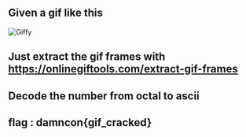 ## Given a gif like this
![Giffy](Giffy.gif)

## Just extract the gif frames with https://onlinegiftools.com/extract-gif-frames
## Decode the number from octal to ascii
## flag : damncon{gif_cracked}
